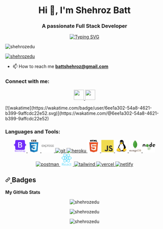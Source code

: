 <h1 align="center">Hi 👋, I'm Shehroz Batt</h1>
<h3 align="center">A passionate Full Stack Developer</h3>
<p align="center" margin-left="20">
  <a href="https://git.io/typing-svg">
    <img src="https://readme-typing-svg.herokuapp.com?font=Fira+Code&pause=1000&center=true&vCenter=true&width=435&lines=+++++++++++++++++++MERN+Stack+Developer%2C;++++++++++++++++++Hungry+to+level+up+each+day!" alt="Typing SVG" />
  </a>
</p>

<p align="left">
  <img src="https://komarev.com/ghpvc/?username=shehrozedu&label=Profile%20views&color=0e75b6&style=flat" alt="shehrozedu" />
</p>

<p align="left">
  <a href="https://github.com/ryo-ma/github-profile-trophy">
    <img src="https://github-profile-trophy.vercel.app/?username=shehrozedu" alt="shehrozedu" />
  </a>
</p>

- 📫 How to reach me **battshehroz@gmail.com**

<h3 align="left">Connect with me:</h3>
<p align="center" dir="auto">
  <a href="https://www.github.com/ShehrozEdu">
    <img src="https://raw.githubusercontent.com/danielcranney/readme-generator/main/public/icons/socials/github.svg" width="32" height="32" style="max-width: 100%;">
  </a>
  <a href="https://www.linkedin.com/in/shehrozbatt" rel="nofollow">
    <img src="https://raw.githubusercontent.com/danielcranney/readme-generator/main/public/icons/socials/linkedin.svg" width="32" height="32" style="max-width: 100%;">
  </a>
</p>
<!-- WakaTime integration -->
[![wakatime](https://wakatime.com/badge/user/6ee1a302-54a8-4621-b399-9affcdc22e52.svg)](https://wakatime.com/@6ee1a302-54a8-4621-b399-9affcdc22e52)

<h3 align="left">Languages and Tools:</h3>
<p align="center">
  <a href="https://getbootstrap.com" target="_blank" rel="noreferrer">
    <img src="https://raw.githubusercontent.com/devicons/devicon/master/icons/bootstrap/bootstrap-plain-wordmark.svg" alt="bootstrap" width="40" height="40"/>
  </a>
  <a href="https://www.w3schools.com/css/" target="_blank" rel="noreferrer">
    <img src="https://raw.githubusercontent.com/devicons/devicon/master/icons/css3/css3-original-wordmark.svg" alt="css3" width="40" height="40"/>
  </a>
  <a href="https://expressjs.com" target="_blank" rel="noreferrer">
    <img src="https://raw.githubusercontent.com/devicons/devicon/master/icons/express/express-original-wordmark.svg" alt="express" width="40" height="40"/>
  </a>
  <a href="https://git-scm.com/" target="_blank" rel="noreferrer">
    <img src="https://www.vectorlogo.zone/logos/git-scm/git-scm-icon.svg" alt="git" width="40" height="40"/>
  </a>
  <a href="https://heroku.com" target="_blank" rel="noreferrer">
    <img src="https://www.vectorlogo.zone/logos/heroku/heroku-icon.svg" alt="heroku" width="40" height="40"/>
  </a>
  <a href="https://www.w3.org/html/" target="_blank" rel="noreferrer">
    <img src="https://raw.githubusercontent.com/devicons/devicon/master/icons/html5/html5-original-wordmark.svg" alt="html5" width="40" height="40"/>
  </a>
  <a href="https://developer.mozilla.org/en-US/docs/Web/JavaScript" target="_blank" rel="noreferrer">
    <img src="https://raw.githubusercontent.com/devicons/devicon/master/icons/javascript/javascript-original.svg" alt="javascript" width="40" height="40"/>
  </a>
  <a href="https://www.linux.org/" target="_blank" rel="noreferrer">
    <img src="https://raw.githubusercontent.com/devicons/devicon/master/icons/linux/linux-original.svg" alt="linux" width="40" height="40"/>
  </a>
  <a href="https://www.mongodb.com/" target="_blank" rel="noreferrer">
    <img src="https://raw.githubusercontent.com/devicons/devicon/master/icons/mongodb/mongodb-original-wordmark.svg" alt="mongodb" width="40" height="40"/>
  </a>
  <a href="https://nodejs.org" target="_blank" rel="noreferrer">
    <img src="https://raw.githubusercontent.com/devicons/devicon/master/icons/nodejs/nodejs-original-wordmark.svg" alt="nodejs" width="40" height="40"/>
  </a>
  <a href="https://postman.com" target="_blank" rel="noreferrer">
    <img src="https://www.vectorlogo.zone/logos/getpostman/getpostman-icon.svg" alt="postman" width="40" height="40"/>
  </a>
  <a href="https://reactjs.org/" target="_blank" rel="noreferrer">
    <img src="https://raw.githubusercontent.com/devicons/devicon/master/icons/react/react-original-wordmark.svg" alt="react" width="40" height="40"/>
  </a>
  <a href="https://tailwindcss.com/" target="_blank" rel="noreferrer">
    <img src="https://www.vectorlogo.zone/logos/tailwindcss/tailwindcss-icon.svg" alt="tailwind" width="40" height="40"/>
  </a>
  <a href="https://vercel.com" target="_blank" rel="noreferrer">
    <img src="https://www.vectorlogo.zone/logos/vercel/vercel-icon.svg" alt="vercel" width="40" height="40"/>
  </a>
  <a href="https://www.netlify.com/" target="_blank" rel="noreferrer">
    <img src="https://www.vectorlogo.zone/logos/netlify/netlify-icon.svg" alt="netlify" width="40" height="40"/>
  </a>
</p>

<h2 dir="auto">
  <a id="user-content--badges" class="anchor" aria-hidden="true" href="#-badges">
    <svg class="octicon octicon-link" viewBox="0 0 16 16" version="1.1" width="16" height="16" aria-hidden="true">
      <path fill-rule="evenodd" d="M7.775 3.275a.75.75 0 001.06 1.06l1.25-1.25a2 2 0 112.83 2.83l-2.5 2.5a2 2 0 01-2.83 0 .75.75 0 00-1.06 1.06 3.5 3.5 0 004.95 0l2.5-2.5a3.5 3.5 0 00-4.95-4.95l-1.25 1.25zm-4.69 9.64a2 2 0 010-2.83l2.5-2.5a2 2 0 012.83 0 .75.75 0 001.06-1.06 3.5 3.5 0 00-4.95 0l-2.5 2.5a3.5 3.5 0 004.95 4.95l1.25-1.25a.75.75 0 00-1.06-1.06l-1.25 1.25a2 2 0 01-2.83 0z"></path>
    </svg>
  </a>
  Badges
</h2>

<p dir="auto"><b>My GitHub Stats</b></p>
<p align="center">
  <img src="https://github-readme-stats.vercel.app/api/top-langs?username=shehrozedu&show_icons=true&locale=en&layout=compact" alt="shehrozedu" />
</p>

<p align="center">
  <img src="https://github-readme-stats.vercel.app/api?username=shehrozedu&show_icons=true&locale=en" alt="shehrozedu" />
</p>

<p align="center">
  <img src="https://github-readme-streak-stats.herokuapp.com/?user=shehrozedu&" alt="shehrozedu" />
</p>

